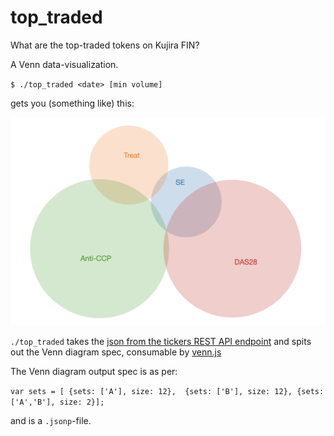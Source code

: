 # top_traded

What are the top-traded tokens on Kujira FIN?

A Venn data-visualization.

`$ ./top_traded <date> [min volume]`

gets you (something like) this:

![sample Venn diagram](imgs/sample-venn.png)

`./top_traded` takes the 
[json from the tickers REST API endpoint](https://api.kujira.app/api/coingecko/tickers)
and spits out the Venn diagram spec, consumable by 
[venn.js](https://github.com/benfred/venn.js)

The Venn diagram output spec is as per:

`var sets = [ {sets: ['A'], size: 12}, 
             {sets: ['B'], size: 12},
             {sets: ['A','B'], size: 2}];`

and is a `.jsonp`-file.
